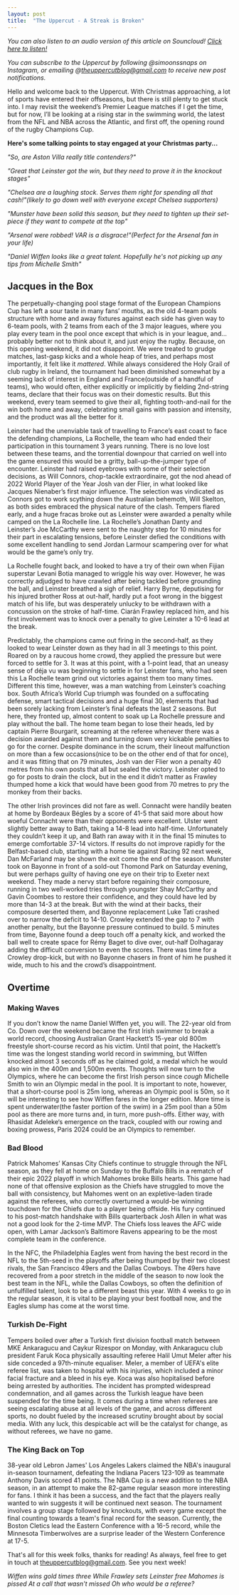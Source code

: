 ```yaml
---
layout: post
title:  "The Uppercut - A Streak is Broken"
---
```

*You can also listen to an audio version of this article on Souncloud! [Click here to listen!](https://on.soundcloud.com/jHieAGnaf5CEPY1w8)*

*You can subscribe to the Uppercut by following @simoonssnaps on Instagram, or emailing @theuppercutblog@gmail.com to receive new post notifications.*

Hello and welcome back to the Uppercut. With Christmas approaching, a lot of sports have entered their offseasons, but there is still plenty to get stuck into. I may revisit the weekend’s Premier League matches if I get the time, but for now, I’ll be looking at a rising star in the swimming world, the latest from the NFL and NBA across the Atlantic, and first off, the opening round of the rugby Champions Cup.

**Here's some talking points to stay engaged at your Christmas party...**

*"So, are Aston Villa really title contenders?"*  

*"Great that Leinster got the win, but they need to prove it in the knockout stages"*  

*"Chelsea are a laughing stock. Serves them right for spending all that cash!"(likely to go down well with everyone except Chelsea supporters)*  

*"Munster have been solid this season, but they need to tighten up their set-piece if they want to compete at the top"*  

*"Arsenal were robbed! VAR is a disgrace!"(Perfect for the Arsenal fan in your life)*

*"Daniel Wiffen looks like a great talent. Hopefully he's not picking up any tips from Michelle Smith"*  

## Jacques in the Box
The perpetually-changing pool stage format of the European Champions Cup has left a sour taste in many fans’ mouths, as the old 4-team pools structure with home and away fixtures against each side has given way to 6-team pools, with 2 teams from each of the 3 major leagues, where you play every team in the pool once except that which is in your league, and… probably better not to think about it, and just enjoy the rugby. Because, on this opening weekend, it did not disappoint. We were treated to grudge matches, last-gasp kicks and a whole heap of tries, and perhaps most importantly, it felt like it *mattered*. While always considered the Holy Grail of club rugby in Ireland, the tournament had been diminished somewhat by a seeming lack of interest in England and France(outside of a handful of teams), who would often, either explicitly or implicitly by fielding 2nd-string teams, declare that their focus was on their domestic results. But this weekend, every team seemed to give their all, fighting tooth-and-nail for the win both home and away, celebrating small gains with passion and intensity, and the product was all the better for it.

Leinster had the unenviable task of travelling to France’s east coast to face the defending champions, La Rochelle, the team who had ended their participation in this tournament 3 years running. There is no love lost between these teams, and the torrential downpour that carried on well into the game ensured this would be a gritty, ball-up-the-jumper type of encounter. Leinster had raised eyebrows with some of their selection decisions, as Will Connors, chop-tackle extraordinaire, got the nod ahead of 2022 World Player of the Year Josh van der Flier, in what looked like Jacques Nienaber’s first major influence. The selection was vindicated as Connors got to work scything down the Australian behemoth, Will Skelton, as both sides embraced the physical nature of the clash. Tempers flared early, and a huge fracas broke out as Leinster were awarded a penalty while camped on the La Rochelle line. La Rochelle’s Jonathan Danty and Leinster’s Joe McCarthy were sent to the naughty step for 10 minutes for their part in escalating tensions, before Leinster defied the conditions with some excellent handling to send Jordan Larmour scampering over for what would be the game’s only try. 

La Rochelle fought back, and looked to have a try of their own when Fijian superstar Levani Botia managed to wriggle his way over. However, he was correctly adjudged to have crawled after being tackled before grounding the ball, and Leinster breathed a sigh of relief. Harry Byrne, deputising for his injured brother Ross at out-half, hardly put a foot wrong in the biggest match of his life, but was desperately unlucky to be withdrawn with a concussion on the stroke of half-time. Ciarán Frawley replaced him, and his first involvement was to knock over a penalty to give Leinster a 10-6 lead at the break.

Predictably, the champions came out firing in the second-half, as they looked to wear Leinster down as they had in all 3 meetings to this point. Roared on by a raucous home crowd, they applied the pressure but were forced to settle for 3. It was at this point, with a 1-point lead, that an uneasy sense of déja vu was beginning to settle in for Leinster fans, who had seen this La Rochelle team grind out victories against them too many times. Different this time, however, was a man watching from Leinster’s coaching box. South Africa’s World Cup triumph was founded on a suffocating defense, smart tactical decisions and a huge final 30, elements that had been sorely lacking from Leinster’s final defeats the last 2 seasons. But here, they fronted up, almost content to soak up La Rochelle pressure and play without the ball. The home team began to lose their heads, led by captain Pierre Bourgarit, screaming at the referee whenever there was a decision awarded against them and turning down very kickable penalties to go for the corner. Despite dominance in the scrum, their lineout malfunction on more than a few occasions(nice to be on the other end of that for once), and it was fitting that on 79 minutes, Josh van der Flier won a penalty 40 metres from his own posts that all but sealed the victory. Leinster opted to go for posts to drain the clock, but in the end it didn’t matter as Frawley thumped home a kick that would have been good from 70 metres to pry the monkey from their backs.

The other Irish provinces did not fare as well. Connacht were handily beaten at home by Bordeaux Bégles by a score of 41-5 that said more about how woeful Connacht were than their opponents were excellent. Ulster went slightly better away to Bath, taking a 14-8 lead into half-time. Unfortunately they couldn’t keep it up, and Bath ran away with it in the final 15 minutes to emerge comfortable 37-14 victors. If results do not improve rapidly for the Belfast-based club, starting with a home tie against Racing 92 next week, Dan McFarland may be shown the exit come the end of the season. Munster took on Bayonne in front of a sold-out Thomond Park on Saturday evening, but were perhaps guilty of having one eye on their trip to Exeter next weekend. They made a nervy start before regaining their composure, running in two well-worked tries through youngster Shay McCarthy and Gavin Coombes to restore their confidence, and they could have led by more than 14-3 at the break. But with the wind at their backs, their composure deserted them, and Bayonne replacement Luke Tati crashed over to narrow the deficit to 14-10. Crowley extended the gap to 7 with another penalty, but the Bayonne pressure continued to build. 5 minutes from time, Bayonne found a deep touch off a penalty kick, and worked the ball well to create space for Rémy Baget to dive over, out-half Dolhagaray adding the difficult conversion to even the scores. There was time for a Crowley drop-kick, but with no Bayonne chasers in front of him he pushed it wide, much to his and the crowd’s disappointment.

## Overtime
### Making Waves
If you don’t know the name Daniel Wiffen yet, you will. The 22-year old from Co. Down over the weekend became the first Irish swimmer to break a world record, choosing Australian Grant Hackett’s 15-year old 800m freestyle short-course record as his victim. Until that point, the Hackett’s time was the longest standing world record in swimming, but Wiffen knocked almost 3 seconds off as he claimed gold, a medal which he would also win in the 400m and 1,500m events. Thoughts will now turn to the Olympics, where he can become the first Irish person since *cough* Michelle Smith to win an Olympic medal in the pool. It is important to note, however, that a short-course pool is 25m long, whereas an Olympic pool is 50m, so it will be interesting to see how Wiffen fares in the longer edition. More time is spent underwater(the faster portion of the swim) in a 25m pool than a 50m pool as there are more turns and, in turn, more push-offs. Either way, with Rhasidat Adeleke‘s emergence on the track, coupled with our rowing and boxing prowess, Paris 2024 could be an Olympics to remember.

### Bad Blood
Patrick Mahomes’ Kansas City Chiefs continue to struggle through the NFL season, as they fell at home on Sunday to the Buffalo Bills in a rematch of their epic 2022 playoff in which Mahomes broke Bills hearts. This game had none of that offensive explosion as the Chiefs have struggled to move the ball with consistency, but Mahomes went on an expletive-laden tirade against the referees, who correctly overturned a would-be winning touchdown for the Chiefs due to a player being offside. His fury continued to his post-match handshake with Bills quarterback Josh Allen in what was not a good look for the 2-time MVP. The Chiefs loss leaves the AFC wide open, with Lamar Jackson’s Baltimore Ravens appearing to be the most complete team in the conference.

In the NFC, the Philadelphia Eagles went from having the best record in the NFL to the 5th-seed in the playoffs after being thumped by their two closest rivals, the San Francisco 49ers and the Dallas Cowboys. The 49ers have recovered from a poor stretch in the middle of the season to now look the best team in the NFL, while the Dallas Cowboys, so often the definition of unfulfilled talent, look to be a different beast this year. With 4 weeks to go in the regular season, it is vital to be playing your best football now, and the Eagles slump has come at the worst time.

### Turkish De-Fight
Tempers boiled over after a Turkish first division football match between MKE Ankaragucu and Caykur Rizespor on Monday, with Ankaragucu club president Faruk Koca physically assaulting referee Halil Umut Meler after his side conceded a 97th-minute equaliser. Meler, a member of UEFA's elite referee list, was taken to hospital with his injuries, which included a minor facial fracture and a bleed in his eye. Koca was also hopitalised before being arrested by authorities. The incident has prompted widespread condemnation, and all games across the Turkish league have been suspended for the time being. It comes during a time when referees are seeing escalating abuse at all levels of the game, and across different sports, no doubt fueled by the increased scrutiny brought about by social media. With any luck, this despicable act will be the catalyst for change, as without referees, we have no game.

### The King Back on Top
38-year old Lebron James' Los Angeles Lakers claimed the NBA's inaugural in-season tournament, defeating the Indiana Pacers 123-109 as teammate Anthony Davis scored 41 points. The NBA Cup is a new addition to the NBA season, in an attempt to make the 82-game regular season more interesting for fans. I think it has been a success, and the fact that the players really wanted to win suggests it will be continued next season. The tournament involves a group stage followed by knockouts, with every game except the final counting towards a team's final record for the season. Currently, the Boston Cletics lead the Eastern Conference with a 16-5 record, while the Minnesota Timberwolves are a surprise leader of the Western Conference at 17-5.

That's all for this week folks, thanks for reading! As always, feel free to get in touch at theuppercutblog@gmail.com. See you next week!

*Wiffen wins gold times three*
*While Frawley sets Leinster free*
*Mahomes is pissed*
*At a call that wasn't missed*
*Oh who would be a referee?*

